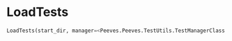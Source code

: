 # <a id="Peeves.Peeves.TestUtils.LoadTests">LoadTests</a>


```python
LoadTests(start_dir, manager=<Peeves.Peeves.TestUtils.TestManagerClass instance>): 
```
 



